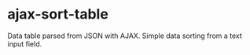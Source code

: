 # ajax-sort-table
Data table parsed from JSON with AJAX. Simple data sorting from a text input field.
